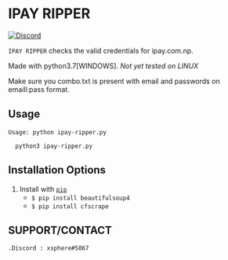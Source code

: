 # IPAY RIPPER
[![Discord](https://discordapp.com/api/guilds/352896116812939264/widget.png)](https://discord.gg/U9y7B4p)

`IPAY RIPPER` checks the valid credentials for ipay.com.np.


Made with python3.7[WINDOWS]. *Not yet tested on LINUX*

Make sure you combo.txt is present with email and passwords on emaill:pass format.

**Usage**
---

```
Usage: python ipay-ripper.py

  python3 ipay-ripper.py

```

**Installation Options**
---

1. Install with [`pip`](https://pypi.org/project/beautifulsoup4/)
    + `$ pip install beautifulsoup4`
    + `$ pip install cfscrape`

**SUPPORT/CONTACT**
---

`.Discord : xsphere#5867`
